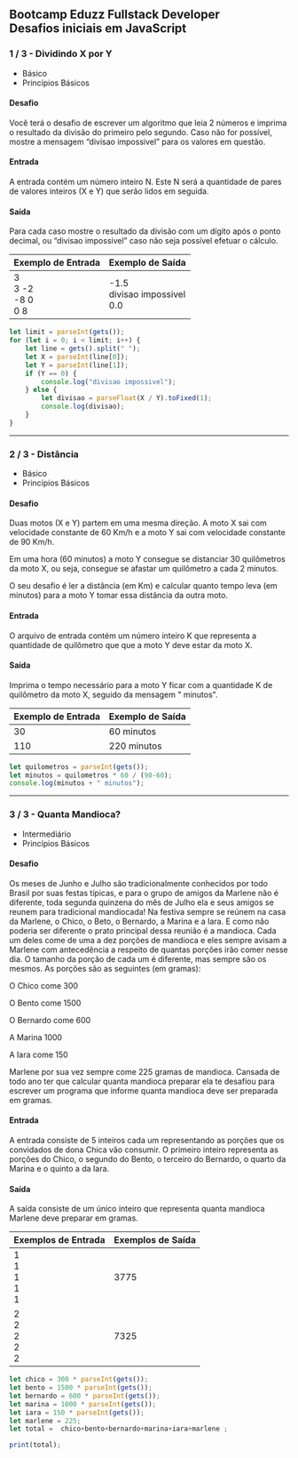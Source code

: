 ## Bootcamp Eduzz Fullstack Developer<br>Desafios iniciais em JavaScript

### 1 / 3 - Dividindo X por Y
- Básico
- Princípios Básicos

#### Desafio
Você terá o desafio de escrever um algoritmo que leia 2 números e imprima o resultado da divisão do primeiro pelo segundo. Caso não for possível, mostre a mensagem “divisao impossivel” para os valores em questão.

#### Entrada
A entrada contém um número inteiro N. Este N será a quantidade de pares de valores inteiros (X e Y) que serão lidos em seguida.

#### Saída
Para cada caso mostre o resultado da divisão com um dígito após o ponto decimal, ou “divisao impossivel” caso não seja possível efetuar o cálculo.

Exemplo de Entrada | Exemplo de Saída
--- | ---
3<br>3 -2<br>-8 0<br>0 8<br>|-1.5<br>divisao impossivel<br>0.0

```js
let limit = parseInt(gets());
for (let i = 0; i < limit; i++) {
    let line = gets().split(" ");
    let X = parseInt(line[0]);
    let Y = parseInt(line[1]);
    if (Y == 0) {
        console.log("divisao impossivel");
    } else {
        let divisao = parseFloat(X / Y).toFixed(1); 
        console.log(divisao);
    }
}
```

---

### 2 / 3 - Distância
- Básico
- Princípios Básicos

#### Desafio
Duas motos (X e Y) partem em uma mesma direção. A moto X sai com velocidade constante de 60 Km/h e a moto Y sai com velocidade constante de 90 Km/h.

Em uma hora (60 minutos) a moto Y consegue se distanciar 30 quilômetros da moto X, ou seja, consegue se afastar um quilômetro a cada 2 minutos.

O seu desafio é ler a distância (em Km) e calcular quanto tempo leva (em minutos) para a moto Y tomar essa distância da outra moto.

#### Entrada
O arquivo de entrada contém um número inteiro K que representa a quantidade de quilômetro que que a moto Y deve estar da moto X.

#### Saída
Imprima o tempo necessário para a moto Y ficar com a quantidade K de quilômetro da moto X, seguido da mensagem " minutos".

Exemplo de Entrada | Exemplo de Saída
--- | ---
30 | 60 minutos
110 | 220 minutos

```js
let quilometros = parseInt(gets());
let minutos = quilometros * 60 / (90-60);
console.log(minutos + " minutos");
```

---

### 3 / 3 - Quanta Mandioca?
- Intermediário
- Princípios Básicos

#### Desafio
Os meses de Junho e Julho são tradicionalmente conhecidos por todo Brasil por suas festas típicas, e para o grupo de amigos da Marlene não é diferente, toda segunda quinzena do mês de Julho ela e seus amigos se reunem para tradicional mandiocada! Na festiva sempre se reúnem na casa da Marlene, o Chico, o Beto, o Bernardo, a Marina e a Iara. E como não poderia ser diferente o prato principal dessa reunião é a mandioca. Cada um deles come de uma a dez porções de mandioca e eles sempre avisam a Marlene com antecedência a respeito de quantas porções irão comer nesse dia. O tamanho da porção de cada um é diferente, mas sempre são os mesmos. As porções são as seguintes (em gramas):

O Chico come 300

O Bento come 1500

O Bernardo come 600

A Marina 1000

A Iara come 150

Marlene por sua vez sempre come 225 gramas de mandioca. Cansada de todo ano ter que calcular quanta mandioca preparar ela te desafiou para escrever um programa que informe quanta mandioca deve ser preparada em gramas.

#### Entrada
A entrada consiste de 5 inteiros cada um representando as porções que os convidados de dona Chica vão consumir. O primeiro inteiro representa as porções do Chico, o segundo do Bento, o terceiro do Bernardo, o quarto da Marina e o quinto a da Iara.

#### Saída
A saída consiste de um único inteiro que representa quanta mandioca Marlene deve preparar em gramas.
 
Exemplos de Entrada | Exemplos de Saída
--- | ---
1<br>1<br>1<br>1<br>1 | 3775
2<br>2<br>2<br>2<br>2 | 7325

```js
let chico = 300 * parseInt(gets());
let bento = 1500 * parseInt(gets());
let bernardo = 600 * parseInt(gets());
let marina = 1000 * parseInt(gets());
let iara = 150 * parseInt(gets());
let marlene = 225;
let total =  chico+bento+bernardo+marina+iara+marlene ; 

print(total);
```
